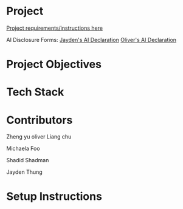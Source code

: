 # Project

[Project requirements/instructions here](https://parsa-rajabi.github.io/cmpt-276/#/project)

AI Disclosure Forms:
[Jayden's AI Declaration](P1_AI_Declaration_Jayden_Thung_301475103.pdf)
[Oliver's AI Declaration](Milestone1_AI_Declaration_ZhengYuOliver_LiangChu_301466973.pdf)

# Project Objectives

# Tech Stack

# Contributors
Zheng yu oliver Liang chu

Michaela Foo

Shadid Shadman

Jayden Thung


# Setup Instructions
